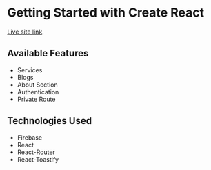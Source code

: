 # Getting Started with Create React 

[Live site link](https://highking.web.app/).

## Available Features
* Services
* Blogs
* About Section
* Authentication
* Private Route

## Technologies Used
* Firebase
* React
* React-Router
* React-Toastify 

